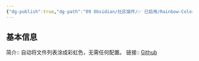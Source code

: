 ```yaml
---
{"dg-publish":true,"dg-path":"09 Obsidian/社区插件/✅ 已启用/Rainbow-Colored Sidebar.md","permalink":"/09 Obsidian/社区插件/✅ 已启用/Rainbow-Colored Sidebar/","created":"2025-07-31","updated":"2025-07-31"}
---
```



## 基本信息

简介:: 自动将文件列表涂成彩虹色，无需任何配置。
链接:: [Github](https://github.com/Kovah/obsidian-rainbow-colored-sidebar)